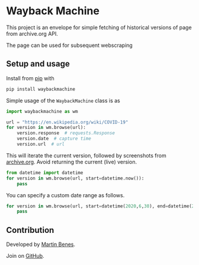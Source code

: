 
# Wayback Machine

This project is an envelope for simple fetching of historical versions of page from archive.org API.

The page can be used for subsequent webscraping

## Setup and usage

Install from [pip](https://pypi.org/project/waybackmachine/) with

```python
pip install waybackmachine
```

Simple usage of the `WaybackMachine` class is as

```python
import waybackmachine as wm

url = "https://en.wikipedia.org/wiki/COVID-19"
for version in wm.browse(url):
    version.response  # requests.Response
    version.date  # capture time
    version.url  # url
```

This will iterate the current version, followed by screenshots from [archive.org](https://archive.org/).
Avoid returning the current (live) version.

```python
from datetime import datetime
for version in wm.browse(url, start=datetime.now()):
    pass
```

You can specify a custom date range as follows.

```python
for version in wm.browse(url, start=datetime(2020,6,30), end=datetime(2020,3,1)):
    pass
```


## Contribution

Developed by [Martin Benes](https://github.com/martinbenes1996).

Join on [GitHub](https://github.com/martinbenes1996/waybackmachine).



